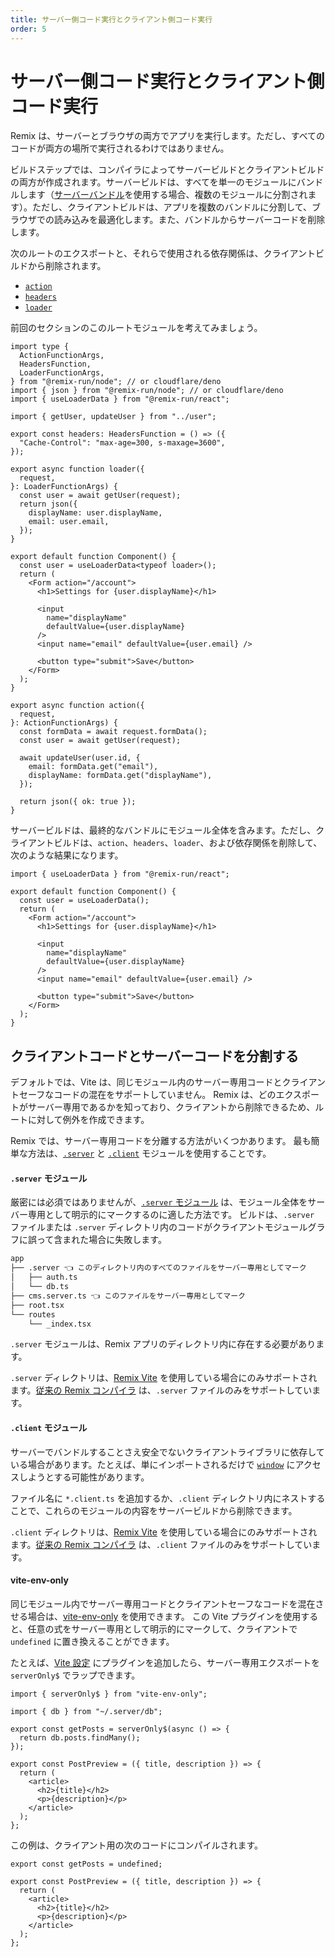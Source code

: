 ```yaml
---
title: サーバー側コード実行とクライアント側コード実行
order: 5
---
```


# サーバー側コード実行とクライアント側コード実行

Remix は、サーバーとブラウザの両方でアプリを実行します。ただし、すべてのコードが両方の場所で実行されるわけではありません。

ビルドステップでは、コンパイラによってサーバービルドとクライアントビルドの両方が作成されます。サーバービルドは、すべてを単一のモジュールにバンドルします（[サーバーバンドル][server-bundles]を使用する場合、複数のモジュールに分割されます）。ただし、クライアントビルドは、アプリを複数のバンドルに分割して、ブラウザでの読み込みを最適化します。また、バンドルからサーバーコードを削除します。

次のルートのエクスポートと、それらで使用される依存関係は、クライアントビルドから削除されます。

- [`action`][action]
- [`headers`][headers]
- [`loader`][loader]

前回のセクションのこのルートモジュールを考えてみましょう。

```tsx filename=routes/settings.tsx
import type {
  ActionFunctionArgs,
  HeadersFunction,
  LoaderFunctionArgs,
} from "@remix-run/node"; // or cloudflare/deno
import { json } from "@remix-run/node"; // or cloudflare/deno
import { useLoaderData } from "@remix-run/react";

import { getUser, updateUser } from "../user";

export const headers: HeadersFunction = () => ({
  "Cache-Control": "max-age=300, s-maxage=3600",
});

export async function loader({
  request,
}: LoaderFunctionArgs) {
  const user = await getUser(request);
  return json({
    displayName: user.displayName,
    email: user.email,
  });
}

export default function Component() {
  const user = useLoaderData<typeof loader>();
  return (
    <Form action="/account">
      <h1>Settings for {user.displayName}</h1>

      <input
        name="displayName"
        defaultValue={user.displayName}
      />
      <input name="email" defaultValue={user.email} />

      <button type="submit">Save</button>
    </Form>
  );
}

export async function action({
  request,
}: ActionFunctionArgs) {
  const formData = await request.formData();
  const user = await getUser(request);

  await updateUser(user.id, {
    email: formData.get("email"),
    displayName: formData.get("displayName"),
  });

  return json({ ok: true });
}
```

サーバービルドは、最終的なバンドルにモジュール全体を含みます。ただし、クライアントビルドは、`action`、`headers`、`loader`、および依存関係を削除して、次のような結果になります。

```tsx filename=routes/settings.tsx
import { useLoaderData } from "@remix-run/react";

export default function Component() {
  const user = useLoaderData();
  return (
    <Form action="/account">
      <h1>Settings for {user.displayName}</h1>

      <input
        name="displayName"
        defaultValue={user.displayName}
      />
      <input name="email" defaultValue={user.email} />

      <button type="submit">Save</button>
    </Form>
  );
}
```

## クライアントコードとサーバーコードを分割する

デフォルトでは、Vite は、同じモジュール内のサーバー専用コードとクライアントセーフなコードの混在をサポートしていません。
Remix は、どのエクスポートがサーバー専用であるかを知っており、クライアントから削除できるため、ルートに対して例外を作成できます。

Remix では、サーバー専用コードを分離する方法がいくつかあります。
最も簡単な方法は、[`.server`][file_convention_server] と [`.client`][file_convention_client] モジュールを使用することです。

#### `.server` モジュール

厳密には必須ではありませんが、[`.server` モジュール][file_convention_server] は、モジュール全体をサーバー専用として明示的にマークするのに適した方法です。
ビルドは、`.server` ファイルまたは `.server` ディレクトリ内のコードがクライアントモジュールグラフに誤って含まれた場合に失敗します。

```txt
app
├── .server 👈 このディレクトリ内のすべてのファイルをサーバー専用としてマーク
│   ├── auth.ts
│   └── db.ts
├── cms.server.ts 👈 このファイルをサーバー専用としてマーク
├── root.tsx
└── routes
    └── _index.tsx
```

`.server` モジュールは、Remix アプリのディレクトリ内に存在する必要があります。

<docs-warning>`.server` ディレクトリは、[Remix Vite][remix-vite] を使用している場合にのみサポートされます。[従来の Remix コンパイラ][classic-remix-compiler] は、`.server` ファイルのみをサポートしています。</docs-warning>

#### `.client` モジュール

サーバーでバンドルすることさえ安全でないクライアントライブラリに依存している場合があります。たとえば、単にインポートされるだけで [`window`][window_global] にアクセスしようとする可能性があります。

ファイル名に `*.client.ts` を追加するか、`.client` ディレクトリ内にネストすることで、これらのモジュールの内容をサーバービルドから削除できます。

<docs-warning>`.client` ディレクトリは、[Remix Vite][remix-vite] を使用している場合にのみサポートされます。[従来の Remix コンパイラ][classic-remix-compiler] は、`.client` ファイルのみをサポートしています。</docs-warning>

#### vite-env-only

同じモジュール内でサーバー専用コードとクライアントセーフなコードを混在させる場合は、<nobr>[vite-env-only][vite-env-only]</nobr> を使用できます。
この Vite プラグインを使用すると、任意の式をサーバー専用として明示的にマークして、クライアントで `undefined` に置き換えることができます。

たとえば、[Vite 設定][vite-config] にプラグインを追加したら、サーバー専用エクスポートを `serverOnly$` でラップできます。

```tsx
import { serverOnly$ } from "vite-env-only";

import { db } from "~/.server/db";

export const getPosts = serverOnly$(async () => {
  return db.posts.findMany();
});

export const PostPreview = ({ title, description }) => {
  return (
    <article>
      <h2>{title}</h2>
      <p>{description}</p>
    </article>
  );
};
```

この例は、クライアント用の次のコードにコンパイルされます。

```tsx
export const getPosts = undefined;

export const PostPreview = ({ title, description }) => {
  return (
    <article>
      <h2>{title}</h2>
      <p>{description}</p>
    </article>
  );
};
```

[action]: ../route/action
[headers]: ../route/headers
[loader]: ../route/loader
[file_convention_client]: ../file-conventions/-client
[file_convention_server]: ../file-conventions/-server
[window_global]: https://developer.mozilla.org/en-US/docs/Web/API/Window/window
[server-bundles]: ../guides/server-bundles
[vite-config]: ../file-conventions/vite-config
[vite-env-only]: https://github.com/pcattori/vite-env-only
[classic-remix-compiler]: ../guides/vite#classic-remix-compiler-vs-remix-vite
[remix-vite]: ../guides/vite



